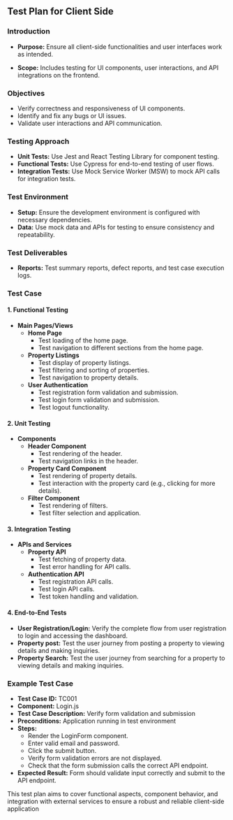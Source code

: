 ## Test Plan for Client Side

### Introduction

- **Purpose:** Ensure all client-side functionalities and user interfaces work as intended.

- **Scope:**  Includes testing for UI components, user interactions, and API integrations on the frontend.

### Objectives

- Verify correctness and responsiveness of UI components.
- Identify and fix any bugs or UI issues.
- Validate user interactions and API communication.

### Testing Approach

- **Unit Tests:** Use Jest and React Testing Library for component testing.
- **Functional Tests:** Use Cypress for end-to-end testing of user flows.
- **Integration Tests:** Use Mock Service Worker (MSW) to mock API calls for integration tests.

### Test Environment

- **Setup:** Ensure the development environment is configured with necessary dependencies.
- **Data:** Use mock data and APIs for testing to ensure consistency and repeatability.

### Test Deliverables

- **Reports:** Test summary reports, defect reports, and test case execution logs.

### Test Case

#### 1. Functional Testing

- **Main Pages/Views**
  - **Home Page**
    - Test loading of the home page.
    - Test navigation to different sections from the home page.
  - **Property Listings**
    - Test display of property listings.
    - Test filtering and sorting of properties.
    - Test navigation to property details.
  - **User Authentication**
    - Test registration form validation and submission.
    - Test login form validation and submission.
    - Test logout functionality.

#### 2. Unit Testing

- **Components**
  - **Header Component**
    - Test rendering of the header.
    - Test navigation links in the header.
  - **Property Card Component**
    - Test rendering of property details.
    - Test interaction with the property card (e.g., clicking for more details).
  - **Filter Component**
    - Test rendering of filters.
    - Test filter selection and application.

#### 3. Integration Testing

- **APIs and Services**
  - **Property API**
    - Test fetching of property data.
    - Test error handling for API calls.
  - **Authentication API**
    - Test registration API calls.
    - Test login API calls.
    - Test token handling and validation.

#### 4. End-to-End Tests

- **User Registration/Login:** Verify the complete flow from user registration to login and accessing the dashboard.
- **Property post:** Test the user journey from posting a property to viewing details and making inquiries.
- **Property Search:** Test the user journey from searching for a property to viewing details and making inquiries.

### Example Test Case

- **Test Case ID:** TC001
- **Component:** Login.js
- **Test Case Description:** Verify form validation and submission
- **Preconditions:** Application running in test environment
- **Steps:**
    - Render the LoginForm component.
    - Enter valid email and password.
    - Click the submit button.
    - Verify form validation errors are not displayed.
    - Check that the form submission calls the correct API endpoint.
- **Expected Result:** Form should validate input correctly and submit to the API endpoint.

This test plan aims to cover functional aspects, component behavior, and integration with external services to ensure a robust and reliable client-side application